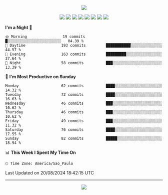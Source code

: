 <p align="center">
  <img src="https://images.unsplash.com/photo-1533134486753-c833f0ed4866?ixlib=rb-4.0.3&ixid=M3wxMjA3fDB8MHxwaG90by1wYWdlfHx8fGVufDB8fHx8fA%3D%3D&auto=format&fit=crop&w=1080&q=80">
</p>
<p align="center">
  <img src="https://img.shields.io/badge/go-%2300ADD8.svg?style=for-the-badge&logo=go&logoColor=white">
  <img src="https://img.shields.io/badge/typescript-%23007ACC.svg?style=for-the-badge&logo=typescript&logoColor=white">
  <img src="https://img.shields.io/badge/node.js-6DA55F?style=for-the-badge&logo=node.js&logoColor=white">
  <img src="https://img.shields.io/badge/python-3670A0?style=for-the-badge&logo=python&logoColor=ffdd54">
  <img src="https://img.shields.io/badge/html5-%23E34F26.svg?style=for-the-badge&logo=html5&logoColor=white">
  <img src="https://img.shields.io/badge/css3-%231572B6.svg?style=for-the-badge&logo=css3&logoColor=white">
  <img src="https://img.shields.io/badge/tailwindcss-%2338B2AC.svg?style=for-the-badge&logo=tailwind-css&logoColor=white">
  <img src="https://img.shields.io/badge/AWS-%23FF9900.svg?style=for-the-badge&logo=amazon-aws&logoColor=white">
</p>

<!--START_SECTION:waka-->
**I'm a Night 🦉** 

```text
🌞 Morning                19 commits          █░░░░░░░░░░░░░░░░░░░░░░░░   04.39 % 
🌆 Daytime                193 commits         ███████████░░░░░░░░░░░░░░   44.57 % 
🌃 Evening                163 commits         █████████░░░░░░░░░░░░░░░░   37.64 % 
🌙 Night                  58 commits          ███░░░░░░░░░░░░░░░░░░░░░░   13.39 % 
```
📅 **I'm Most Productive on Sunday** 

```text
Monday                   62 commits          ████░░░░░░░░░░░░░░░░░░░░░   14.32 % 
Tuesday                  72 commits          ████░░░░░░░░░░░░░░░░░░░░░   16.63 % 
Wednesday                46 commits          ███░░░░░░░░░░░░░░░░░░░░░░   10.62 % 
Thursday                 46 commits          ███░░░░░░░░░░░░░░░░░░░░░░   10.62 % 
Friday                   49 commits          ███░░░░░░░░░░░░░░░░░░░░░░   11.32 % 
Saturday                 76 commits          ████░░░░░░░░░░░░░░░░░░░░░   17.55 % 
Sunday                   82 commits          █████░░░░░░░░░░░░░░░░░░░░   18.94 % 
```


📊 **This Week I Spent My Time On** 

```text
🕑︎ Time Zone: America/Sao_Paulo
```


 Last Updated on 20/08/2024 18:42:15 UTC
<!--END_SECTION:waka-->

---
<p align="center">
  <img src="https://visitcount.itsvg.in/api?id=OrlatoDev&icon=0&color=12">
</p>
